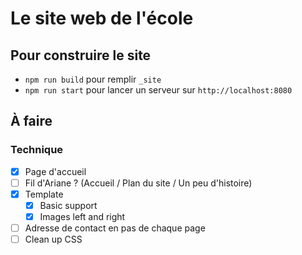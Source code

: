 # Le site web de l'école

## Pour construire le site

- `npm run build` pour remplir `_site`
- `npm run start` pour lancer un serveur sur `http://localhost:8080`

## À faire

### Technique

- [x] Page d'accueil
- [ ] Fil d'Ariane ? (Accueil / Plan du site / Un peu d'histoire)
- [x] Template
  - [x] Basic support
  - [x] Images left and right
- [ ] Adresse de contact en pas de chaque page
- [ ] Clean up CSS

